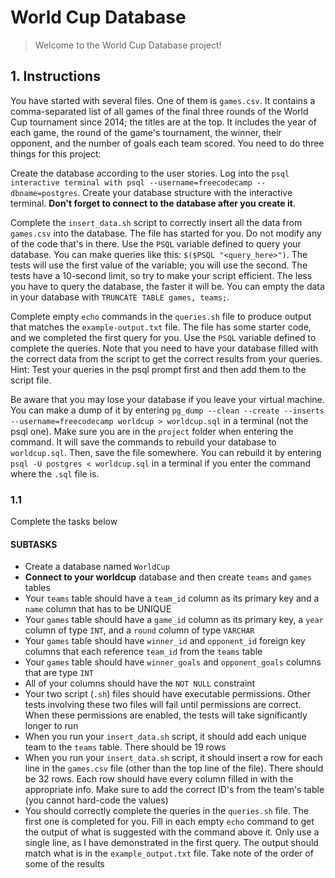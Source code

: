 # World Cup Database

> Welcome to the World Cup Database project!

## 1. Instructions

You have started with several files. One of them is `games.csv`. It contains a comma-separated list of all games of the final three rounds of the World Cup tournament since 2014; the titles are at the top. It includes the year of each game, the round of the game's tournament, the winner, their opponent, and the number of goals each team scored. You need to do three things for this project:

Create the database according to the user stories. Log into the `psql interactive terminal with psql --username=freecodecamp --dbname=postgres`. Create your database structure with the interactive terminal. **Don't forget to connect to the database after you create it**.

Complete the `insert_data.sh` script to correctly insert all the data from `games.csv` into the database. The file has started for you. Do not modify any of the code that's in there. Use the `PSQL` variable defined to query your database. You can make queries like this: `$($PSQL "<query_here>")`. The tests will use the first value of the variable; you will use the second. The tests have a 10-second limit, so try to make your script efficient. The less you have to query the database, the faster it will be. You can empty the data in your database with `TRUNCATE TABLE games, teams;`.

Complete empty `echo` commands in the `queries.sh` file to produce output that matches the `example-output.txt` file. The file has some starter code, and we completed the first query for you. Use the `PSQL` variable defined to complete the queries. Note that you need to have your database filled with the correct data from the script to get the correct results from your queries. Hint: Test your queries in the psql prompt first and then add them to the script file.

Be aware that you may lose your database if you leave your virtual machine. You can make a dump of it by entering `pg_dump --clean --create --inserts --username=freecodecamp worldcup > worldcup.sql` in a terminal (not the psql one). Make sure you are in the `project` folder when entering the command. It will save the commands to rebuild your database to `worldcup.sql`. Then, save the file somewhere. You can rebuild it by entering `psql -U postgres < worldcup.sql` in a terminal if you enter the command where the `.sql` file is.

### 1.1

Complete the tasks below

#### SUBTASKS

- Create a database named `WorldCup`
- **Connect to your worldcup** database and then create `teams` and `games` tables
- Your `teams` table should have a `team_id` column as its primary key and a `name` column that has to be UNIQUE
- Your `games` table should have a `game_id` column as its primary key, a `year` column of type `INT`, and a `round` column of type `VARCHAR`
- Your `games` table should have `winner_id` and `opponent_id` foreign key columns that each reference `team_id` from the `teams` table
- Your `games` table should have `winner_goals` and `opponent_goals` columns that are type `INT`
- All of your columns should have the `NOT NULL` constraint
- Your two script (`.sh`) files should have executable permissions. Other tests involving these two files will fail until permissions are correct. When these permissions are enabled, the tests will take significantly longer to run
- When you run your `insert_data.sh` script, it should add each unique team to the `teams` table. There should be 19 rows
- When you run your `insert_data.sh` script, it should insert a row for each line in the `games.csv` file (other than the top line of the file). There should be 32 rows. Each row should have every column filled in with the appropriate info. Make sure to add the correct ID's from the team's table (you cannot hard-code the values)
- You should correctly complete the queries in the `queries.sh` file. The first one is completed for you. Fill in each empty `echo` command to get the output of what is suggested with the command above it. Only use a single line, as I have demonstrated in the first query. The output should match what is in the `example_output.txt` file. Take note of the order of some of the results
